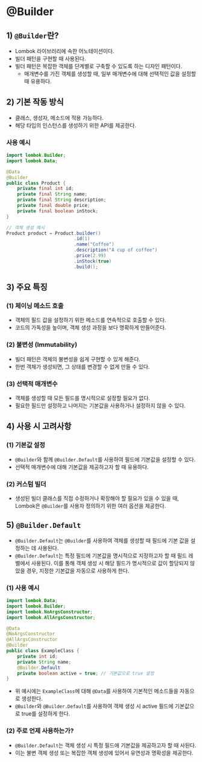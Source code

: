 # @Builder
## 1) `@Builder`란?
- Lombok 라이브러리에 속한 어노테이션이다.
- 빌더 패턴을 구현할 때 사용된다.
- 빌더 패턴은 복잡한 객체를 단계별로 구축할 수 있도록 하는 디자인 패턴이다.
	- 매개변수를 가진 객체를 생성할 때, 일부 매개변수에 대해 선택적인 값을 설정할 때 유용하다.

## 2) 기본 작동 방식
- 클래스, 생성자, 메소드에 적용 가능하다.
- 해당 타입의 인스턴스를 생성하기 위한 API를 제공한다.
### 사용 예시
```java
import lombok.Builder;
import lombok.Data;

@Data
@Builder
public class Product {
    private final int id;
    private final String name;
    private final String description;
    private final double price;
    private final boolean inStock;
}

// 객체 생성 예시
Product product = Product.builder()
                         .id(1)
                         .name("Coffee")
                         .description("A cup of coffee")
                         .price(2.99)
                         .inStock(true)
                         .build();
```

## 3) 주요 특징
### (1) 체이닝 메소드 호출
- 객체의 필드 값을 설정하기 위한 메소드를 연속적으로 호출할 수 있다.
- 코드의 가독성을 높이며, 객체 생성 과정을 보다 명확하게 만들어준다.

### (2) 불변성 (Immutability)
- 빌더 패턴은 객체의 불변성을 쉽게 구현할 수 있게 해준다.
- 한번 객체가 생성되면, 그 상태를 변경할 수 없게 만들 수 있다.

### (3) 선택적 매개변수
- 객체를 생성할 때 모든 필드를 명시적으로 설정할 필요가 없다.
- 필요한 필드만 설정하고 나머지는 기본값을 사용하거나 설정하지 않을 수 있다.

## 4) 사용 시 고려사항
### (1) 기본값 설정
- `@Builder`와 함께 `@Builder.Default`를 사용하여 필드에 기본값을 설정할 수 있다.
- 선택적 매개변수에 대해 기본값을 제공하고자 할 때 유용하다.

### (2) 커스텀 빌더
- 생성된 빌더 클래스를 직접 수정하거나 확장해야 할 필요가 있을 수 있을 때, Lombok은 `@Builder`를 사용자 정의하기 위한 여러 옵션을 제공한다.

## 5) `@Builder.Default`
- `@Builder.Default`는 `@Builder`를 사용하여 객체를 생성할 때 필드에 기본 값을 설정하는 데 사용된다.
- `@Builder.Default`는 특정 필드에 기본값을 명시적으로 지정하고자 할 때 필드 레벨에서 사용된다. 이를 통해 객체 생성 시 해당 필드가 명시적으로 값이 할당되지 않았을 경우, 지정한 기본값을 자동으로 사용하게 한다.

### (1) 사용 예시
```java
import lombok.Data;
import lombok.Builder;
import lombok.NoArgsConstructor;
import lombok.AllArgsConstructor;

@Data
@NoArgsConstructor
@AllArgsConstructor
@Builder
public class ExampleClass {
    private int id;
    private String name;
    @Builder.Default
    private boolean active = true; // 기본값으로 true 설정
}
```
- 위 예시에는 `ExampleClass`에 대해 `@Data`를 사용하여 기본적인 메소드들을 자동으로 생성한다.
- `@Builder`와 `@Builder.Default`를 사용하여 객체 생성 시 active 필드에 기본값으로 true를 설정하게 한다.

### (2) 주로 언제 사용하는가?
- `@Builder.Default`는 객체 생성 시 특정 필드에 기본값을 제공하고자 할 때 사된다.
- 이는 불변 객체 생성 또는 복잡한 객체 생성에 있어서 유연성과 명확성을 제공한다.